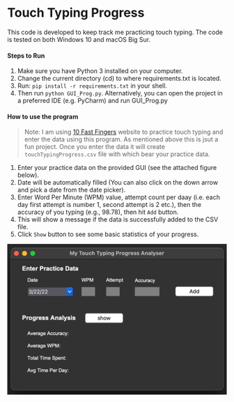 # Touch Typing Progress

This code is developed to keep track me practicing touch typing. The code is tested on both Windows 10 and macOS Big Sur.

#### Steps to Run
1. Make sure you have Python 3 installed on your computer.
2. Change the current directory (cd) to where requirements.txt is located.
3. Run: `pip install -r requirements.txt` in your shell.
4. Then run `python GUI_Prog.py`. Alternatively, you can open the project in a preferred IDE (e.g. PyCharm) and run GUI_Prog.py 

#### How to use the program

> Note: I am using [10 Fast Fingers](https://10fastfingers.com/typing-test/english) website to practice touch typing and enter the data using this program. 
> As mentioned above this is jsut a fun project. Once you enter the data it will create `touchTypingProgress.csv` file with which bear your practice data. 

1. Enter your practice data on the provided GUI (see the attached figure below).
2. Date will be automatically filled (You can also click on the down arrow and pick a date from the date picker).
3. Enter Word Per Minute (WPM) value, attempt count per daay (i.e. each day first attempt is number 1, second attempt is 2 etc.), then the accuracy of you typing (e.g., 98.78), then hit `Add` button.
4. This will show a message if the data is successfully added to the CSV file.
5. Click `Show` button to see some basic statistics of your progress.


![img.png](images/img.png)
